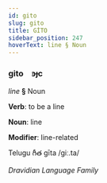 ```yaml
---
id: gito
slug: gito
title: GİTO
sidebar_position: 247
hoverText: line § Noun
---
```


### gito&emsp;<span kind="abugida">ꜿɟc</span>

*line* **§** Noun

**Verb**: to be a line

**Noun**: line

**Modifier**: line-related

Telugu గీత gīta /giː.ta/

*Dravidian Language Family*